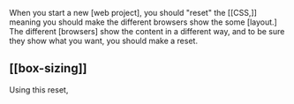 
When you start a new [web project], you should "reset" the [[CSS,]] meaning you should make the different browsers show the some [layout.] 
The different [browsers] show the content in a different way, and to be sure they show what you want, you should make a reset.

## [[box-sizing]]
Using this reset,
